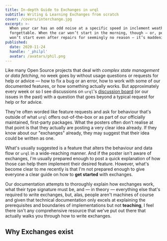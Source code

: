 ```yaml
---
title: In-depth Guide to Exchanges in urql
subtitle: Writing & Learning Exchanges from scratch
cover: /covers/interchange.jpg
excerpt: >-
  When your car has an odd noise at a specific speed in inclement weather, it’s frustrating yet
  forgettable. When the car won’t start in the morning, though — or, perhaps worse, when it randomly
  won’t start even after repairs for seemingly no reason — it’s maddening.
published:
  date: 2020-11-24
  handle: '_philpl'
  avatar: /avatars/phil.png
---
```


Like many Open Source projects that deal with _complex state management_ or _data fetching_, no week goes
by without usage questions or requests for help or advice — how to fix a bug or an error, how to work
with some of our documented features, or how something actually works. But approximately every week or
so I see discussions on `urql`'s [discussion board](https://github.com/FormidableLabs/urql/discussions)
(or our issues in the past) with a question that goes beyond a typical request for help or for advice.

They're often worded like feature requests and ask for behaviour that's outside of what `urql` offers
out-of-the-box or as part of our officially maintained, first-party packages. What the posters often
don't realise at that point is that they actually are posting a very clear idea already. If they know
about our "exchanges" already, they may suggest that their idea could be written as one.

What's usually suggested is a feature that alters the behaviour and data flow or `urql` in a wide-reaching
manner. And if the poster isn't aware of exchanges, I'm usually prepared enough to post a quick explanation
of how those can help them implement their desired feature. However, what's become clear to me recently
is that I'm not prepared enough to give everyone a clear guide on how to **get started** with exchanges.

Our documentation attempts to thoroughly explain how exchanges work, what their type signature must
be, and — in theory — everything else that's required to write exchanges, but, alas, people aren't
machines of course and given that technical documentation only excels at explaining the prerequisites
and boundaries of implementations but not **teaching**, I feel there isn't any comprehensive resource
that we've put out there that actually walks you through how to write exchanges.

## Why Exchanges exist
